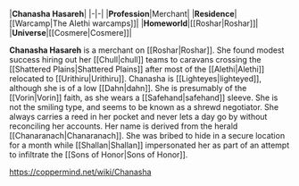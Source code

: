 |**Chanasha Hasareh**|
|-|-|
|**Profession**|Merchant|
|**Residence**|[[Warcamp\|The Alethi warcamps]]|
|**Homeworld**|[[Roshar\|Roshar]]|
|**Universe**|[[Cosmere\|Cosmere]]|

**Chanasha Hasareh** is a merchant on [[Roshar\|Roshar]]. She found modest success hiring out her [[Chull\|chull]] teams to caravans crossing the [[Shattered Plains\|Shattered Plains]] after most of the [[Alethi\|Alethi]] relocated to [[Urithiru\|Urithiru]].
Chanasha is [[Lighteyes\|lighteyed]], although she is of a low [[Dahn\|dahn]]. She is presumably of the [[Vorin\|Vorin]] faith, as she wears a [[Safehand\|safehand]] sleeve. She is not the smiling type, and seems to be known as a shrewd negotiator. She always carries a reed in her pocket and never lets a day go by without reconciling her accounts. Her name is derived from the herald [[Chanaranach\|Chanaranach]].
She was bribed to hide in a secure location for a month while [[Shallan\|Shallan]] impersonated her as part of an attempt to infiltrate the [[Sons of Honor\|Sons of Honor]].



https://coppermind.net/wiki/Chanasha